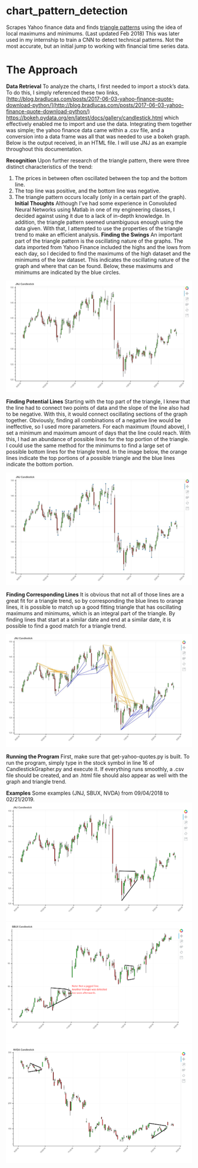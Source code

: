 # chart_pattern_detection
Scrapes Yahoo finance data and finds [triangle patterns](https://www.investopedia.com/articles/technical/03/091003.asp) using the idea of local maximums and minimums. (Last updated Feb 2018) This was later used in my internship to train a CNN to detect technical patterns. Not the most accurate, but an initial jump to working with financial time series data. 

# The Approach
**Data Retrieval**
To analyze the charts, I first needed to import a stock’s data. To do this, I simply
referenced these two links,
[http://blog.bradlucas.com/posts/2017-06-03-yahoo-finance-quote-download-python/](http://blog.bradlucas.com/posts/2017-06-03-yahoo-finance-quote-download-python/)
https://bokeh.pydata.org/en/latest/docs/gallery/candlestick.html
which effectively enabled me to import and use the data. Integrating them together was
simple; the yahoo finance data came within a .csv file, and a conversion into a data frame
was all that was needed to use a bokeh graph. Below is the output received, in an HTML
file. I will use JNJ as an example throughout this documentation.


**Recognition**
Upon further research of the triangle pattern, there were three distinct
characteristics of the trend:

1. The prices in between often oscillated between the top and the bottom line.
2. The top line was positive, and the bottom line was negative.
3. The triangle pattern occurs locally (only in a certain part of the graph).
**Initial Thoughts**
Although I’ve had some experience in Convoluted Neural Networks using Matlab
in one of my engineering classes, I decided against using it due to a lack of in-depth
knowledge. In addition, the triangle pattern seemed unambiguous enough using the data
given. With that, I attempted to use the properties of the triangle trend to make an
efficient analysis.
**Finding the Swings**
An important part of the triangle pattern is the oscillating nature of the graphs.
The data imported from Yahoo Finance included the highs and the lows from each day,
so I decided to find the maximums of the high dataset and the minimums of the low
dataset. This indicates the oscillating nature of the graph and where that can be found.
Below, these maximums and minimums are indicated by the blue circles.

![Finding the Swings](/images/readme_im1.png)

**Finding Potential Lines**
Starting with the top part of the triangle, I knew that the line had to connect two
points of data and the slope of the line also had to be negative. With this, it would
connect oscillating sections of the graph together. Obviously, finding all combinations of
a negative line would be ineffective, so I used more parameters. For each maximum
(found above), I set a minimum and maximum amount of days that the line could reach.
With this, I had an abundance of possible lines for the top portion of the triangle. I could
use the same method for the minimums to find a large set of possible bottom lines for
the triangle trend. In the image below, the orange lines indicate the top portions of a
possible triangle and the blue lines indicate the bottom portion.

![Finding Potential Lines](/images/readme_im2.png)

**Finding Corresponding Lines**
It is obvious that not all of those lines are a great fit for a triangle trend, so by
corresponding the blue lines to orange lines, it is possible to match up a good fitting
triangle that has oscillating maximums and minimums, which is an integral part of the
triangle. By finding lines that start at a similar date and end at a similar date, it is possible
to find a good match for a triangle trend.

![Finding Corresponding Lines](/images/readme_im3.png)

**Running the Program**
First, make sure that get-yahoo-quotes.py is built. To run the program, simply
type in the stock symbol in line 16 of CandlestickGrapher.py and execute it. If everything
runs smoothly, a .csv file should be created, and an .html file should also appear as well
with the graph and triangle trend.

**Examples** 
Some examples (JNJ, SBUX, NVDA) from 09/04/2018 to 02/21/2019. 
![JNJ-20180904-20190221](/examples/JNJ-20180904-20190221.png)
![SBUX-20180904-20190221](/examples/SBUX-20180904-20190221.png)
![NVDA-20180904-20190221](/examples/NVDA-20180904-20190221.png)
